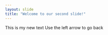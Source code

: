 ```yaml
---
layout: slide
title: "Welcome to our second slide!"
---
```

This is my new text 
Use the left arrow to go back
